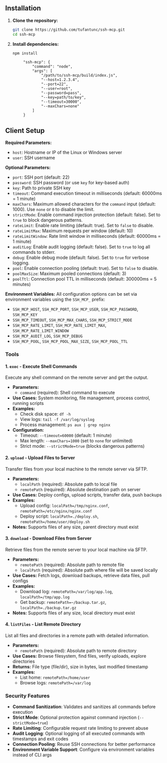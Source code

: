 ## Installation

1. **Clone the repository:**
   ```bash
   git clone https://github.com/tufantunc/ssh-mcp.git
   cd ssh-mcp
   ```
2. **Install dependencies:**
   ```bash
   npm install
   ```


```commandline
        "ssh-mcp": {
            "command": "node",
            "args": [
                "/path/to/ssh-mcp/build/index.js",
                "--host=1.2.3.4",
                "--port=22",
                "--user=root",
                "--password=pass",
                "--key=path/to/key",
                "--timeout=30000",
                "--maxChars=none"
            ]
        }
```

## Client Setup

**Required Parameters:**
- `host`: Hostname or IP of the Linux or Windows server
- `user`: SSH username

**Optional Parameters:**
- `port`: SSH port (default: 22)
- `password`: SSH password (or use `key` for key-based auth)
- `key`: Path to private SSH key
- `timeout`: Command execution timeout in milliseconds (default: 60000ms = 1 minute)
- `maxChars`: Maximum allowed characters for the `command` input (default: 1000). Use `none` or `0` to disable the limit.
- `strictMode`: Enable command injection protection (default: false). Set to `true` to block dangerous patterns.
- `rateLimit`: Enable rate limiting (default: true). Set to `false` to disable.
- `rateLimitMax`: Maximum requests per window (default: 10)
- `rateLimitWindow`: Rate limit window in milliseconds (default: 60000ms = 1 minute)
- `auditLog`: Enable audit logging (default: false). Set to `true` to log all commands to stderr.
- `debug`: Enable debug mode (default: false). Set to `true` for verbose logging.
- `pool`: Enable connection pooling (default: true). Set to `false` to disable.
- `poolMaxSize`: Maximum pooled connections (default: 3)
- `poolTtl`: Connection pool TTL in milliseconds (default: 300000ms = 5 minutes)

**Environment Variables:**
All configuration options can be set via environment variables using the `SSH_MCP_` prefix:
- `SSH_MCP_HOST`, `SSH_MCP_PORT`, `SSH_MCP_USER`, `SSH_MCP_PASSWORD`, `SSH_MCP_KEY`
- `SSH_MCP_TIMEOUT`, `SSH_MCP_MAX_CHARS`, `SSH_MCP_STRICT_MODE`
- `SSH_MCP_RATE_LIMIT`, `SSH_MCP_RATE_LIMIT_MAX`, `SSH_MCP_RATE_LIMIT_WINDOW`
- `SSH_MCP_AUDIT_LOG`, `SSH_MCP_DEBUG`
- `SSH_MCP_POOL`, `SSH_MCP_POOL_MAX_SIZE`, `SSH_MCP_POOL_TTL`



### Tools

#### 1. **`exec`** - Execute Shell Commands
Execute any shell command on the remote server and get the output.

- **Parameters:**
  - `command` (required): Shell command to execute
- **Use Cases:** System monitoring, file management, process control, running scripts
- **Examples:**
  - Check disk space: `df -h`
  - View logs: `tail -f /var/log/syslog`
  - Process management: `ps aux | grep nginx`
- **Configuration:**
  - Timeout: `--timeout=60000` (default: 1 minute)
  - Max length: `--maxChars=1000` (set to `none` for unlimited)
  - Strict mode: `--strictMode=true` (blocks dangerous patterns)

#### 2. **`upload`** - Upload Files to Server
Transfer files from your local machine to the remote server via SFTP.

- **Parameters:**
  - `localPath` (required): Absolute path to local file
  - `remotePath` (required): Absolute destination path on server
- **Use Cases:** Deploy configs, upload scripts, transfer data, push backups
- **Examples:**
  - Upload config: `localPath=/tmp/nginx.conf`, `remotePath=/etc/nginx/nginx.conf`
  - Deploy script: `localPath=./deploy.sh`, `remotePath=/home/user/deploy.sh`
- **Notes:** Supports files of any size, parent directory must exist

#### 3. **`download`** - Download Files from Server
Retrieve files from the remote server to your local machine via SFTP.

- **Parameters:**
  - `remotePath` (required): Absolute path to remote file
  - `localPath` (required): Absolute path where file will be saved locally
- **Use Cases:** Fetch logs, download backups, retrieve data files, pull configs
- **Examples:**
  - Download log: `remotePath=/var/log/app.log`, `localPath=/tmp/app.log`
  - Get backup: `remotePath=~/backup.tar.gz`, `localPath=./backup.tar.gz`
- **Notes:** Supports files of any size, local directory must exist

#### 4. **`listFiles`** - List Remote Directory
List all files and directories in a remote path with detailed information.

- **Parameters:**
  - `remotePath` (required): Absolute path to remote directory
- **Use Cases:** Browse filesystem, find files, verify uploads, explore directories
- **Returns:** File type (file/dir), size in bytes, last modified timestamp
- **Examples:**
  - List home: `remotePath=/home/user`
  - Browse logs: `remotePath=/var/log`

### Security Features

- **Command Sanitization**: Validates and sanitizes all commands before execution
- **Strict Mode**: Optional protection against command injection (`--strictMode=true`)
- **Rate Limiting**: Configurable request rate limiting to prevent abuse
- **Audit Logging**: Optional logging of all executed commands with timestamps and exit codes
- **Connection Pooling**: Reuse SSH connections for better performance
- **Environment Variable Support**: Configure via environment variables instead of CLI args
